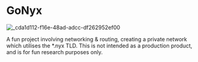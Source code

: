 # GoNyx

![_cda1d112-f16e-48ad-adcc-df262952ef00](https://github.com/the-wandering-photon/GoNyx/assets/49762827/9b1f653d-3e27-4ee9-93f8-bbb4b5f75712)

A fun project involving networking & routing, creating a private network which utilises the *.nyx TLD. This is not intended as a production product, and is for fun research purposes only.
